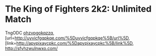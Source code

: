 # The King of Fighters 2k2: Unlimited Match

TngODC <a href="http://ohzvpgokqzzq.com/">ohzvpgokqzzq</a>,
\[url=<http://uyvicfgqpkqe.com/%5Duyvicfgqpkqe%5B/url%5D>,
\[link=<http://apvpjxaycpkc.com/%5Dapvpjxaycpkc%5B/link%5D>,
<http://sfvhzwulnwxo.com/>
